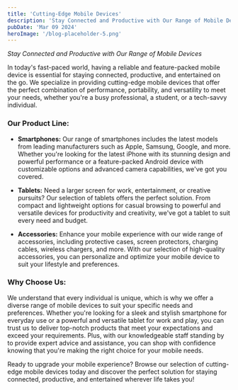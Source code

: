 ```yaml
---
title: 'Cutting-Edge Mobile Devices'
description: 'Stay Connected and Productive with Our Range of Mobile Devices'
pubDate: 'Mar 09 2024'
heroImage: '/blog-placeholder-5.png'
---
```



*Stay Connected and Productive with Our Range of Mobile Devices*

In today's fast-paced world, having a reliable and feature-packed mobile device is essential for staying connected, productive, and entertained on the go. We specialize in providing cutting-edge mobile devices that offer the perfect combination of performance, portability, and versatility to meet your needs, whether you're a busy professional, a student, or a tech-savvy individual.

### Our Product Line:

- **Smartphones:** Our range of smartphones includes the latest models from leading manufacturers such as Apple, Samsung, Google, and more. Whether you're looking for the latest iPhone with its stunning design and powerful performance or a feature-packed Android device with customizable options and advanced camera capabilities, we've got you covered.
  
- **Tablets:** Need a larger screen for work, entertainment, or creative pursuits? Our selection of tablets offers the perfect solution. From compact and lightweight options for casual browsing to powerful and versatile devices for productivity and creativity, we've got a tablet to suit every need and budget.
  
- **Accessories:** Enhance your mobile experience with our wide range of accessories, including protective cases, screen protectors, charging cables, wireless chargers, and more. With our selection of high-quality accessories, you can personalize and optimize your mobile device to suit your lifestyle and preferences.

### Why Choose Us:

We understand that every individual is unique, which is why we offer a diverse range of mobile devices to suit your specific needs and preferences. Whether you're looking for a sleek and stylish smartphone for everyday use or a powerful and versatile tablet for work and play, you can trust us to deliver top-notch products that meet your expectations and exceed your requirements. Plus, with our knowledgeable staff standing by to provide expert advice and assistance, you can shop with confidence knowing that you're making the right choice for your mobile needs.

Ready to upgrade your mobile experience? Browse our selection of cutting-edge mobile devices today and discover the perfect solution for staying connected, productive, and entertained wherever life takes you!
